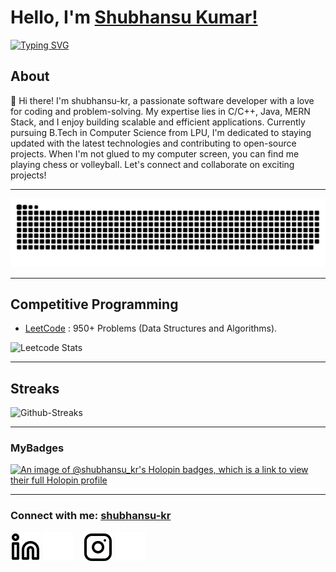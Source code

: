 # Hello, I'm [Shubhansu Kumar!](https://www.linkedin.com/in/shubhansu-kr)

[![Typing SVG](https://readme-typing-svg.herokuapp.com?size=25&color=1A9AF7&lines=I'm+a+Full+Stack+Web+Developer;Competitive+Coder)](https://www.linkedin.com/in/shubhansu-kr)

## About

👋 Hi there! I'm shubhansu-kr, a passionate software developer with a love for coding and problem-solving. My expertise lies in C/C++, Java, MERN Stack, and I enjoy building scalable and efficient applications. Currently pursuing B.Tech in Computer Science from LPU, I'm dedicated to staying updated with the latest technologies and contributing to open-source projects. When I'm not glued to my computer screen, you can find me playing chess or volleyball. Let's connect and collaborate on exciting projects!


---

<picture>
  <source media="(prefers-color-scheme: dark)" srcset="https://raw.githubusercontent.com/shubhansu-kr/shubhansu-kr/output/github-contribution-grid-snake-dark.svg">
  <source media="(prefers-color-scheme: light)" srcset="https://raw.githubusercontent.com/shubhansu-kr/shubhansu-kr/output/github-contribution-grid-snake.svg">
  <img alt="github contribution grid snake animation" src="https://raw.githubusercontent.com/shubhansu-kr/shubhansu-kr/output/github-contribution-grid-snake.svg">
</picture>

---

## Competitive Programming

- [LeetCode](https://leetcode.com/shubhansu-kr/) : 950+ Problems (Data Structures and Algorithms).

![Leetcode Stats](https://leetcode.card.workers.dev/?username=shubhansu-kr)

---

## Streaks

![Github-Streaks](https://github-readme-streak-stats.herokuapp.com/?user=shubhansu-kr)


---

### MyBadges

[![An image of @shubhansu_kr's Holopin badges, which is a link to view their full Holopin profile](https://holopin.me/shubhansu_kr)](https://holopin.io/@shubhansu_kr)

---

### Connect with me: [shubhansu-kr](https://linktr.ee/shubhansu)

[![ln](./Images/linkedin-light.svg)](https://www.linkedin.com/in/shubhansu-kr)
[![ln](./Images/linkedin-dark.svg)](https://www.linkedin.com/in/shubhansu-kr)
&nbsp;&nbsp;
[![Ig](./Images/instagram-light.svg)](https://www.instagram.com/shubhansu_kumar/)
[![Ig](./Images/instagram-dark.svg)](https://www.instagram.com/shubhansu_kumar/)
&nbsp;&nbsp;
